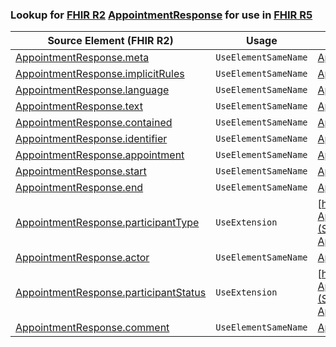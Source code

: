 ### Lookup for [FHIR R2](https://hl7.org/fhir/DSTU2/) [AppointmentResponse](https://hl7.org/fhir/DSTU2/AppointmentResponse.html) for use in [FHIR R5](https://hl7.org/fhir/R5/)

| Source Element (FHIR R2) | Usage | Target |
| -------------- | ----- | ------ |
| [AppointmentResponse.meta](https://hl7.org/fhir/DSTU2/AppointmentResponse.html#resource) | `UseElementSameName` | [AppointmentResponse.meta](https://hl7.org/fhir/R5/AppointmentResponse.html#resource) |
| [AppointmentResponse.implicitRules](https://hl7.org/fhir/DSTU2/AppointmentResponse.html#resource) | `UseElementSameName` | [AppointmentResponse.implicitRules](https://hl7.org/fhir/R5/AppointmentResponse.html#resource) |
| [AppointmentResponse.language](https://hl7.org/fhir/DSTU2/AppointmentResponse.html#resource) | `UseElementSameName` | [AppointmentResponse.language](https://hl7.org/fhir/R5/AppointmentResponse.html#resource) |
| [AppointmentResponse.text](https://hl7.org/fhir/DSTU2/AppointmentResponse.html#resource) | `UseElementSameName` | [AppointmentResponse.text](https://hl7.org/fhir/R5/AppointmentResponse.html#resource) |
| [AppointmentResponse.contained](https://hl7.org/fhir/DSTU2/AppointmentResponse.html#resource) | `UseElementSameName` | [AppointmentResponse.contained](https://hl7.org/fhir/R5/AppointmentResponse.html#resource) |
| [AppointmentResponse.identifier](https://hl7.org/fhir/DSTU2/AppointmentResponse.html#resource) | `UseElementSameName` | [AppointmentResponse.identifier](https://hl7.org/fhir/R5/AppointmentResponse.html#resource) |
| [AppointmentResponse.appointment](https://hl7.org/fhir/DSTU2/AppointmentResponse.html#resource) | `UseElementSameName` | [AppointmentResponse.appointment](https://hl7.org/fhir/R5/AppointmentResponse.html#resource) |
| [AppointmentResponse.start](https://hl7.org/fhir/DSTU2/AppointmentResponse.html#resource) | `UseElementSameName` | [AppointmentResponse.start](https://hl7.org/fhir/R5/AppointmentResponse.html#resource) |
| [AppointmentResponse.end](https://hl7.org/fhir/DSTU2/AppointmentResponse.html#resource) | `UseElementSameName` | [AppointmentResponse.end](https://hl7.org/fhir/R5/AppointmentResponse.html#resource) |
| [AppointmentResponse.participantType](https://hl7.org/fhir/DSTU2/AppointmentResponse.html#resource) | `UseExtension` | [http://hl7.org/fhir/1.0/StructureDefinition/extension-AppointmentResponse.participantType](StructureDefinition-ext-R2-AppointmentResponse.participantType.html) |
| [AppointmentResponse.actor](https://hl7.org/fhir/DSTU2/AppointmentResponse.html#resource) | `UseElementSameName` | [AppointmentResponse.actor](https://hl7.org/fhir/R5/AppointmentResponse.html#resource) |
| [AppointmentResponse.participantStatus](https://hl7.org/fhir/DSTU2/AppointmentResponse.html#resource) | `UseExtension` | [http://hl7.org/fhir/1.0/StructureDefinition/extension-AppointmentResponse.participantStatus](StructureDefinition-ext-R2-AppointmentResponse.participantStatus.html) |
| [AppointmentResponse.comment](https://hl7.org/fhir/DSTU2/AppointmentResponse.html#resource) | `UseElementSameName` | [AppointmentResponse.comment](https://hl7.org/fhir/R5/AppointmentResponse.html#resource) |
